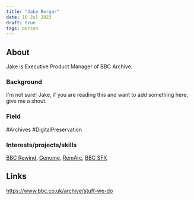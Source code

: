 ```yaml
---
title: "Jake Berger"
date: 10 Jul 2023
draft: true
tags: person
---
```



## About
Jake is Executive Product Manager of BBC Archive.

### Background
I'm not sure!
Jake, if you are reading this and want to add something here, give me a shout.

### Field
#Archives #DigitalPreservation 

### Interests/projects/skills
[BBC Rewind](https://bbcrewind.co.uk/), [Genome](https://genome.ch.bbc.co.uk/), [RemArc](https://remarc.bbcrewind.co.uk/), [BBC SFX](https://sound-effects.bbcrewind.co.uk/)

## Links
https://www.bbc.co.uk/archive/stuff-we-do